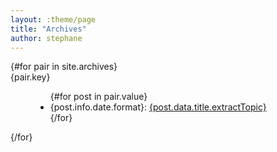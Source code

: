 ```yaml
---
layout: :theme/page
title: "Archives"
author: stephane
---
```


<dl>
{#for pair in site.archives}
	<dt>{pair.key}</dt>
	<dd>
		<ul>
		{#for post in pair.value}
			<li>{post.info.date.format}: <a href="{post.url}">{post.data.title.extractTopic}</a></li>
		{/for}
		</ul>
	</dd>
{/for}
</dl>